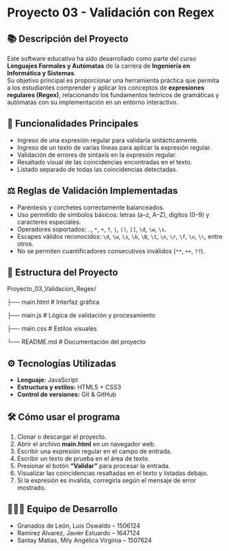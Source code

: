 # Proyecto 03 - Validación con Regex

## 📚 Descripción del Proyecto
Este software educativo ha sido desarrollado como parte del curso **Lenguajes Formales y Autómatas** de la carrera de **Ingeniería en Informática y Sistemas**.  
Su objetivo principal es proporcionar una herramienta práctica que permita a los estudiantes comprender y aplicar los conceptos de **expresiones regulares (Regex)**, relacionando los fundamentos teóricos de gramáticas y autómatas con su implementación en un entorno interactivo.

## 🧠 Funcionalidades Principales
- Ingreso de una expresión regular para validarla sintácticamente.
- Ingreso de un texto de varias líneas para aplicar la expresión regular.
- Validación de errores de sintaxis en la expresión regular.
- Resaltado visual de las coincidencias encontradas en el texto.
- Listado separado de todas las coincidencias detectadas.

## ⚖️ Reglas de Validación Implementadas
- Paréntesis y corchetes correctamente balanceados.
- Uso permitido de símbolos básicos: letras (a–z, A–Z), dígitos (0–9) y caracteres especiales.
- Operadores soportados: `.`, `*`, `+`, `?`, `|`, `()`, `[]`, `\d`, `\w`, `\s`.
- Escapes válidos reconocidos: `\d`, `\w`, `\s`, `\b`, `\B`, `\t`, `\n`, `\r`, `\f`, `\v`, `\\`, entre otros.
- No se permiten cuantificadores consecutivos inválidos (`**`, `++`, `??`).

## 📁 Estructura del Proyecto
Proyecto_03_Validacion_Regex/

├── main.html # Interfaz gráfica

├── main.js # Lógica de validación y procesamiento

├── main.css # Estilos visuales

└── README.md # Documentación del proyecto

## ⚙️ Tecnologías Utilizadas
- **Lenguaje:** JavaScript
- **Estructura y estilos:** HTML5 + CSS3
- **Control de versiones:** Git & GitHub

## 🛠️ Cómo usar el programa
1. Clonar o descargar el proyecto.
2. Abrir el archivo **main.html** en un navegador web.
3. Escribir una expresión regular en el campo de entrada.
4. Escribir un texto de prueba en el área de texto.
5. Presionar el botón **“Validar”** para procesar la entrada.
6. Visualizar las coincidencias resaltadas en el texto y listadas debajo.
7. Si la expresión es inválida, corregirla según el mensaje de error mostrado.

## 🧑‍🤝‍🧑 Equipo de Desarrollo
- Granados de León, Luis Oswaldo – 1506124
- Ramirez Alvarez, Javier Estuardo – 1647124
- Santay Matías, Mily Angélica Virginia – 1507624
